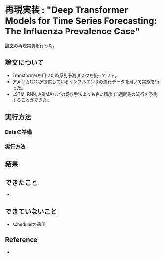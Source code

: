 # 再現実装 : "Deep Transformer Models for Time Series Forecasting: The Influenza Prevalence Case"

[論文]()の再現実装を行った。

## 論文について

- Transformerを用いた時系列予測タスクを扱っている。
- アメリカCDCが提供しているインフルエンザの流行データを用いて実験を行った。
- LSTM, RNN, ARIMAなどの既存手法よりも良い精度で1週間先の流行を予測することができた。

## 実行方法

### Dataの準備

### 実行方法

## 結果

## できたこと

- 

## できていないこと

- schedulerの適用

## Reference

- []()

